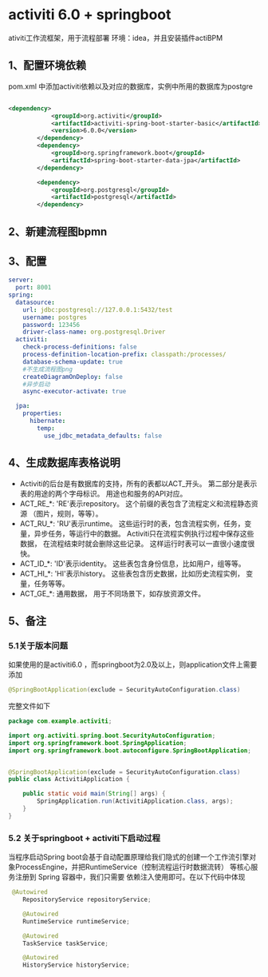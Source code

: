 # activiti 6.0 + springboot
ativiti工作流框架，用于流程部署
环境：idea，并且安装插件actiBPM
## 1、配置环境依赖
pom.xml 中添加activiti依赖以及对应的数据库，实例中所用的数据库为postgre
```xml

<dependency>
            <groupId>org.activiti</groupId>
            <artifactId>activiti-spring-boot-starter-basic</artifactId>
            <version>6.0.0</version>
        </dependency>
        <dependency>
            <groupId>org.springframework.boot</groupId>
            <artifactId>spring-boot-starter-data-jpa</artifactId>
        </dependency>

        <dependency>
            <groupId>org.postgresql</groupId>
            <artifactId>postgresql</artifactId>
        </dependency>

```

## 2、新建流程图bpmn
## 3、配置
``` yml
server:
  port: 8001
spring:
  datasource:
    url: jdbc:postgresql://127.0.0.1:5432/test
    username: postgres
    password: 123456
    driver-class-name: org.postgresql.Driver
  activiti:
    check-process-definitions: false
    process-definition-location-prefix: classpath:/processes/
    database-schema-update: true
    #不生成流程图png
    createDiagramOnDeploy: false
    #异步启动
    async-executor-activate: true

  jpa:
    properties:
      hibernate:
        temp:
          use_jdbc_metadata_defaults: false
```

## 4、生成数据库表格说明
*  Activiti的后台是有数据库的支持，所有的表都以ACT_开头。 第二部分是表示表的用途的两个字母标识。 用途也和服务的API对应。
*  ACT_RE_*: 'RE'表示repository。 这个前缀的表包含了流程定义和流程静态资源 （图片，规则，等等）。
*  ACT_RU_*: 'RU'表示runtime。 这些运行时的表，包含流程实例，任务，变量，异步任务，等运行中的数据。 Activiti只在流程实例执行过程中保存这些数据， 在流程结束时就会删除这些记录。 这样运行时表可以一直很小速度很快。
*  ACT_ID_*: 'ID'表示identity。 这些表包含身份信息，比如用户，组等等。
*  ACT_HI_*: 'HI'表示history。 这些表包含历史数据，比如历史流程实例， 变量，任务等等。
*  ACT_GE_*: 通用数据， 用于不同场景下，如存放资源文件。
## 5、备注
### 5.1关于版本问题
如果使用的是activiti6.0 ，而springboot为2.0及以上，则application文件上需要添加
```Java
@SpringBootApplication(exclude = SecurityAutoConfiguration.class)
```
完整文件如下
```Java
package com.example.activiti;

import org.activiti.spring.boot.SecurityAutoConfiguration;
import org.springframework.boot.SpringApplication;
import org.springframework.boot.autoconfigure.SpringBootApplication;


@SpringBootApplication(exclude = SecurityAutoConfiguration.class)
public class ActivitiApplication {

    public static void main(String[] args) {
        SpringApplication.run(ActivitiApplication.class, args);
    }
}

```
### 5.2 关于springboot + activiti下启动过程
当程序启动Spring boot会基于自动配置原理给我们隐式的创建一个工作流引擎对象ProcessEngine，并把RuntimeService（控制流程运行时数据流转）
等核心服务注册到 Spring 容器中，我们只需要 依赖注入使用即可。在以下代码中体现
```java
 @Autowired
    RepositoryService repositoryService;

    @Autowired
    RuntimeService runtimeService;

    @Autowired
    TaskService taskService;

    @Autowired
    HistoryService historyService;
```
